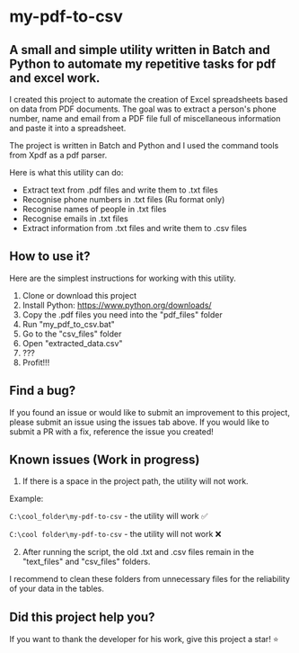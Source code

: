 # my-pdf-to-csv
## A small and simple utility written in Batch and Python to automate my repetitive tasks for pdf and excel work.
I created this project to automate the creation of Excel spreadsheets based on data from PDF documents. The goal was to extract a person's phone number, name and email from a PDF file full of miscellaneous information and paste it into a spreadsheet.

The project is written in Batch and Python and I used the command tools from Xpdf as a pdf parser. 

Here is what this utility can do:
* Extract text from .pdf files and write them to .txt files
* Recognise phone numbers in .txt files (Ru format only)
* Recognise names of people in .txt files
* Recognise emails in .txt files
* Extract information from .txt files and write them to .csv files

## How to use it?
Here are the simplest instructions for working with this utility.

1. Clone or download this project
2. Install Python: https://www.python.org/downloads/
3. Copy the .pdf files you need into the "pdf_files" folder
4. Run "my_pdf_to_csv.bat"
5. Go to the "csv_files" folder
6. Open "extracted_data.csv"
7. ???
8. Profit!!!

## Find a bug?
If you found an issue or would like to submit an improvement to this project, please submit an issue using the issues tab above. If you would like to submit a PR with a fix, reference the issue you created!

## Known issues (Work in progress)
1. If there is a space in the project path, the utility will not work. 

Example:

`C:\cool_folder\my-pdf-to-csv` - the utility will work ✅

`C:\cool folder\my-pdf-to-csv` - the utility will not work ❌

2. After running the script, the old .txt and .csv files remain in the "text_files" and "csv_files" folders.
  
I recommend to clean these folders from unnecessary files for the reliability of your data in the tables.

## Did this project help you?
If you want to thank the developer for his work, give this project a star! ⭐
